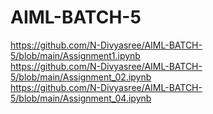 # AIML-BATCH-5
https://github.com/N-Divyasree/AIML-BATCH-5/blob/main/Assignment1.ipynb <br/>
https://github.com/N-Divyasree/AIML-BATCH-5/blob/main/Assignment_02.ipynb <br/>
https://github.com/N-Divyasree/AIML-BATCH-5/blob/main/Assignment_04.ipynb <br/>
